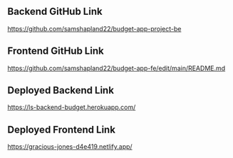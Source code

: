 ## Backend GitHub Link
https://github.com/samshapland22/budget-app-project-be

## Frontend GitHub Link
https://github.com/samshapland22/budget-app-fe/edit/main/README.md

## Deployed Backend Link
https://ls-backend-budget.herokuapp.com/

## Deployed Frontend Link
https://gracious-jones-d4e419.netlify.app/